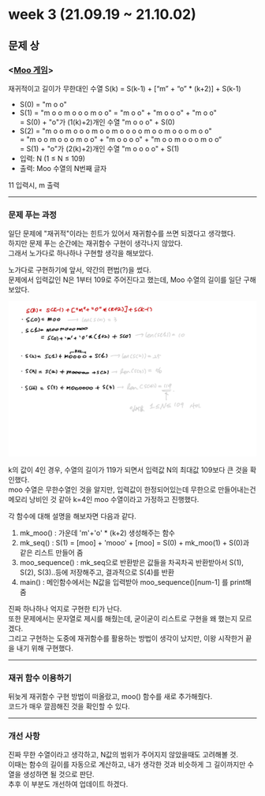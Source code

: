 # week 3 (21.09.19 ~ 21.10.02)

## 문제 상

### <[Moo 게임](https://www.acmicpc.net/problem/5904)>
재귀적이고 길이가 무한대인 수열
S(k) = S(k-1) + [“m” + “o” * (k+2)] + S(k-1)
- S(0) = "m o o"
- S(1) = "m o o m o o o m o o" = "m o o" + "m o o o" + "m o o" <br>
    = S(0) + "o"가 (1(k)+2)개인 수열 "m o o o" + S(0)
- S(2) = "m o o m o o o m o o m o o o o m o o m o o o m o o"  <br>
    = "m o o m o o o m o o" + "m o o o o" + "m o o m o o o m o o“  <br>
    =  S(1) + "o"가 (2(k)+2)개인 수열 "m o o o o" + S(1)
- 입력: N (1 ≤ N ≤ 109)
- 출력: Moo 수열의 N번째 글자 <br>

11 입력시, m 출력

<hr>

### 문제 푸는 과정

일단 문제에 "재귀적"이라는 힌트가 있어서 재귀함수를 쓰면 되겠다고 생각했다. <br>
하지만 문제 푸는 순간에는 재귀함수 구현이 생각나지 않았다. <br>
그래서 노가다로 하나하나 구현할 생각을 해보았다.

노가다로 구현하기에 앞서, 약간의 편법(?)을 썼다. <br>
문제에서 입력값인 N은 1부터 109로 주어진다고 했는데, Moo 수열의 길이를 일단 구해보았다.

![moo수열](../../../img/moo.jpg)

k의 값이 4인 경우, 수열의 길이가 119가 되면서 입력값 N의 최대값 109보다 큰 것을 확인했다. <br>
moo 수열은 무한수열인 것을 알지만, 입력값이 한정되어있는데 무한으로 만들어내는건 메모리 낭비인 것 같아 k=4인 moo 수열이라고 가정하고 진행했다.

각 함수에 대해 설명을 해보자면 다음과 같다.
1. mk_moo() : 가운데 'm'+'o' * (k+2) 생성해주는 함수
2. mk_seq() : S(1) = [moo] + 'mooo' + [moo] = S(0) + mk_moo(1) + S(0)과 같은 리스트 만들어 줌
3. moo_sequence() : mk_seq으로 반환받은 값들을 차곡차곡 반환받아서 S(1), S(2), S(3)..등에 저장해주고, 결과적으로 S(4)를 반환
4. main() : 메인함수에서는 N값을 입력받아 moo_sequence()[num-1] 를 print해줌

진짜 하나하나 억지로 구현한 티가 난다. <br>
또한 문제에서는 문자열로 제시를 해줬는데, 굳이굳이 리스트로 구현을 왜 했는지 모르겠다. <br> 
그리고 구현하는 도중에 재귀함수를 활용하는 방법이 생각이 났지만, 이왕 시작한거 끝을 내기 위해 구현했다. <br>

<hr>

### 재귀 함수 이용하기
뒤늦게 재귀함수 구현 방법이 떠올랐고, moo() 함수를 새로 추가해줬다. <br>
코드가 매우 깔끔해진 것을 확인할 수 있다.

<hr>

### 개선 사항
진짜 무한 수열이라고 생각하고, N값의 범위가 주어지지 않았을때도 고려해볼 것. <br>
이때는 함수의 길이를 자동으로 계산하고, 내가 생각한 것과 비슷하게 그 길이까지만 수열을 생성하면 될 것으로 판단. <br>
추후 이 부분도 개선하여 업데이트 하겠다.

